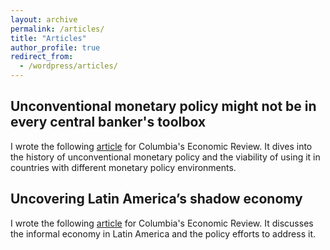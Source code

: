 ```yaml
---
layout: archive
permalink: /articles/
title: "Articles"
author_profile: true
redirect_from:
  - /wordpress/articles/
---
```


## Unconventional monetary policy might not be in every central banker's toolbox

I wrote the following [article](https://columbiaeconreview.com/post/63c758cd171e1400088161dd) for Columbia's Economic Review. It dives into the history of unconventional monetary policy and the viability of using it in countries with different monetary policy environments.


## Uncovering Latin America’s shadow economy
I wrote the following [article](https://columbiaeconreview.com/post/6237eaf34c1ac80009ba42a9) for Columbia's Economic Review. It discusses the informal economy in Latin America and the policy efforts to address it.
